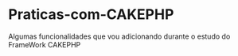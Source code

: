 # Praticas-com-CAKEPHP
Algumas funcionalidades que vou adicionando durante o estudo do FrameWork CAKEPHP
